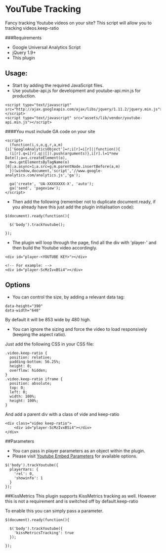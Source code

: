 # YouTube Tracking

Fancy tracking Youtube videos on your site? This script will allow you to tracking videos.keep-ratio

###Requirements
 - Google Universal Analytics Script
 - jQuery 1.9+
 - This plugin

## Usage:
- Start by adding the required JavaScript files.
- Use youtube-api.js for development and youtube-api.min.js for production.

```
<script type="text/javascript" src="http://ajax.googleapis.com/ajax/libs/jquery/1.11.2/jquery.min.js"></script>
<script type="text/javascript" src="assets/lib/vendor/youtube-api.min.js"></script>
```

####You must include GA code on your site
```
<script>
  (function(i,s,o,g,r,a,m){i['GoogleAnalyticsObject']=r;i[r]=i[r]||function(){
  (i[r].q=i[r].q||[]).push(arguments)},i[r].l=1*new Date();a=s.createElement(o),
  m=s.getElementsByTagName(o)[0];a.async=1;a.src=g;m.parentNode.insertBefore(a,m)
  })(window,document,'script','//www.google-analytics.com/analytics.js','ga');

  ga('create', 'UA-XXXXXXXX-X', 'auto');
  ga('send', 'pageview');
</script>
```

- Then add the following (remember not to duplicate document.ready, if you already have this just add the plugin initialisation code):

```
$(document).ready(function(){

  $('body').trackYoutube();

});
```

- The plugin will loop through the page, find all the div with 'player-' and then build the Youtube video accordingly.

```
<div id="player-<YOUTUBE KEY>"></div>

<!-- For example: -->
<div id="player-ScMzIvxBSi4"></div>
```

## Options
- You can control the size, by adding a relevant data tag:
```
data-height="390"
data-width="640"
```
By default it will be 853 wide by 480 high.

- You can ignore the sizing and force the video to load responsively (keeping the aspect ratio).

Just add the following CSS in your CSS file:
```
.video.keep-ratio {
  position: relative;
  padding-bottom: 56.25%;
  height: 0;
  overflow: hidden;
}
.video.keep-ratio iframe {     
  position: absolute;
  top: 0;
  left: 0;
  width: 100%;
  height: 100%;
}
```

And add a parent div with a class of vide and keep-ratio
```
<div class="video keep-ratio">
	<div id="player-ScMzIvxBSi4"></div>
</div>
```

##Parameters
- You can pass in player parameters as an object within the plugin.
- Please visit [Youtube Embed Parameters](https://developers.google.com/youtube/player_parameters) for available options.

```
$('body').trackYoutube({
  playerVars: {
    'rel': 0,
    'showinfo': 1
  }
});
```

##KissMetrics
This plugin supports KissMetrics tracking as well. However this is not a requirement and is switched off by default.keep-ratio

To enable this you can simply pass a parameter.

```
$(document).ready(function(){

  $('body').trackYoutube({
    'kissMetricsTracking': true
  });

});
```
